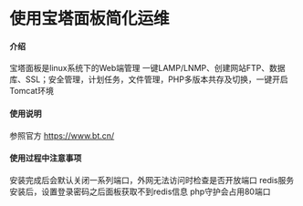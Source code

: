 # 使用宝塔面板简化运维

#### 介绍
宝塔面板是linux系统下的Web端管理
一键LAMP/LNMP、创建网站FTP、数据库、SSL；安全管理，计划任务，文件管理，PHP多版本共存及切换，一键开启Tomcat环境

#### 使用说明
参照官方 https://www.bt.cn/

#### 使用过程中注意事项
安装完成后会默认关闭一系列端口，外网无法访问时检查是否开放端口
redis服务安装后，设置登录密码之后面板获取不到redis信息
php守护会占用80端口